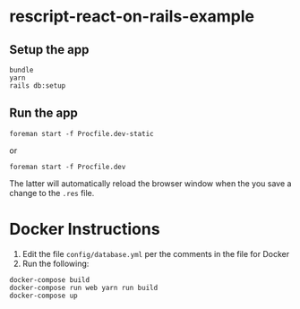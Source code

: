 # rescript-react-on-rails-example

## Setup the app
  ```
  bundle
  yarn
  rails db:setup
  ```

## Run the app

```
foreman start -f Procfile.dev-static
```              

or          

```
foreman start -f Procfile.dev
```              

The latter will automatically reload the browser window when the you save a change to the `.res` file. 

# Docker Instructions

1. Edit the file `config/database.yml` per the comments in the file for Docker
2. Run the following:

```shell
docker-compose build
docker-compose run web yarn run build
docker-compose up
```
